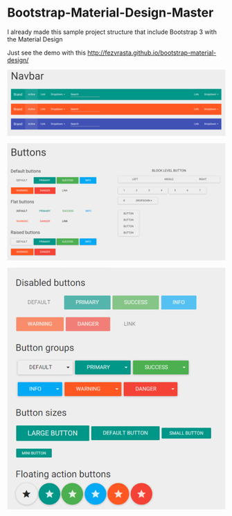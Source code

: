 # Bootstrap-Material-Design-Master

I already made this sample project structure that include Bootstrap 3 with the Material Design 

Just see the demo with this http://fezvrasta.github.io/bootstrap-material-design/

![alt tag](https://github.com/ravuthz/Bootstrap-Material-Design-Master/blob/master/img/Demo-1.PNG)

![alt tag](https://github.com/ravuthz/Bootstrap-Material-Design-Master/blob/master/img/Demo-2.PNG)

![alt tag](https://github.com/ravuthz/Bootstrap-Material-Design-Master/blob/master/img/Demo-3.PNG)

